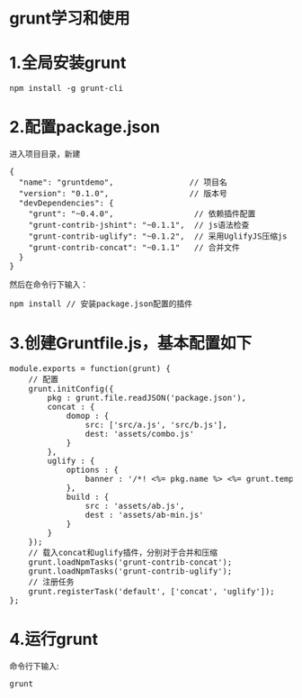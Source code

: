 grunt学习和使用
=====

1.全局安装grunt
=======
<pre>
npm install -g grunt-cli
</pre>

2.配置package.json
=======
进入项目目录，新建
<pre>
{
  "name": "gruntdemo",                // 项目名
  "version": "0.1.0",                 // 版本号
  "devDependencies": {
    "grunt": "~0.4.0",                 // 依赖插件配置
    "grunt-contrib-jshint": "~0.1.1",  // js语法检查
    "grunt-contrib-uglify": "~0.1.2",  // 采用UglifyJS压缩js
    "grunt-contrib-concat": "~0.1.1"   // 合并文件
  }
}
</pre>
然后在命令行下输入：
<pre>
npm install // 安装package.json配置的插件
</pre>

3.创建Gruntfile.js，基本配置如下
=======
<pre>
module.exports = function(grunt) {
    // 配置
    grunt.initConfig({
        pkg : grunt.file.readJSON('package.json'),
        concat : {
            domop : {
                src: ['src/a.js', 'src/b.js'],
                dest: 'assets/combo.js'
            }
        },
        uglify : {
            options : {
                banner : '/*! <%= pkg.name %> <%= grunt.template.today("yyyy-mm-dd") %> */\n'
            },
            build : {
                src : 'assets/ab.js',
                dest : 'assets/ab-min.js'
            }
        }
    });
    // 载入concat和uglify插件，分别对于合并和压缩
    grunt.loadNpmTasks('grunt-contrib-concat');
    grunt.loadNpmTasks('grunt-contrib-uglify');
    // 注册任务
    grunt.registerTask('default', ['concat', 'uglify']);
}; 
</pre>

4.运行grunt
=======
命令行下输入:
<pre>
grunt
</pre>